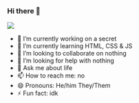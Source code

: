 ### Hi there 👋

<!-- [![J0K3RS-L4UGH's GitHub stats](https://github-readme-stats.vercel.app/api?username=J0K3RS-L4UGH)](https://github.com/anuraghazra/github-readme-stats) -->
<p align="left"> <img src="https://github-readme-stats.vercel.app/api?username=J0K3RS-L4UGH&theme=tokyonight&show_icons=true&hide_border=true&count_private=true&include_all_commits=true" /> </p>

- 🔭 I’m currently working on a secret
- 🌱 I’m currently learning HTML, CSS & JS
- 👯 I’m looking to collaborate on nothing
- 🤔 I’m looking for help with nothing
- 💬 Ask me about life
- 📫 How to reach me: no
- 😄 Pronouns: He/him They/Them
- ⚡ Fun fact: idk

